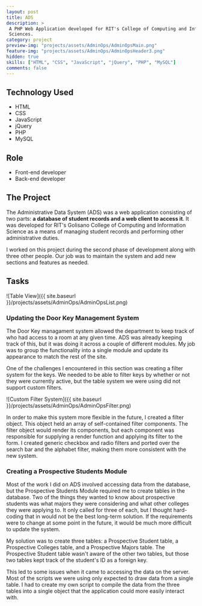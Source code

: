 ```yaml
---
layout: post
title: ADS
description: >
 A PHP Web Application developed for RIT's College of Computing and Information
 Sciences.
category: project
preview-img: "projects/assets/AdminOps/AdminOpsMain.png"
feature-img: "projects/assets/AdminOps/AdminOpsHeader3.png"
hidden: true
skills: ["HTML", "CSS", "JavaScript", "jQuery", "PHP", "MySQL"]
comments: false
--- 
```


## Technology Used

- HTML
- CSS
- JavaScript
- jQuery
- PHP
- MySQL

## Role

- Front-end developer
- Back-end developer

## The Project

The Administrative Data System (ADS) was a web application consisting of two parts: **a database of student records and a web client to access it**. It was developed for RIT's Golisano College of Computing and Information Science as a means of managing student records and performing other administrative duties. 

I worked on this project during the second phase of development along with three other people. Our job was to maintain the system and add new sections and features as needed.

## Tasks


![Table View]({{ site.baseurl }}/projects/assets/AdminOps/AdminOpsList.png)

### Updating the Door Key Management System

The Door Key managament system allowed the department to keep track of who had access to a room at any given time. ADS was already keeping track of this, but it was doing it across a couple of different modules. My job was to group the functionality into a single module and update its appearance to match the rest of the site.

One of the challenges I encountered in this section was creating a filter system for the keys. We needed to be able to filter keys by whether or not they were currently active, but the table system we were using did not support custom filters.

![Custom Filter System]({{ site.baseurl }}/projects/assets/AdminOps/AdminOpsFilter.png)

In order to make this system more flexible in the future, I created a filter object. This object held an array of self-contained filter components. The filter object would render its components, but each component was responsible for supplying a render function and applying its filter to the form. I created generic checkbox and radio filters and ported over the search bar and the alphabet filter, making them more consistent with the new system.

### Creating a Prospective Students Module

Most of the work I did on ADS involved accessing data from the database, but the Prospective Students Module required me to create tables in the database. Two of the things they wanted to know about prospective students was what majors they were considering and what other colleges they were applying to. It only called for three of each, but I thought hard-coding that in would not be the best long-term solution. If the requirements were to change at some point in the future, it would be much more difficult to update the system.

My solution was to create three tables: a Prospective Student table, a Prospective Colleges table, and a Prospective Majors table. The Prospective Student table wasn't aware of the other two tables, but those two tables kept track of the student's ID as a foreign key.

This led to some issues when it came to accessing the data on the server. Most of the scripts we were using only expected to draw data from a single table. I had to create my own script to compile the data from the three tables into a single object that the application could more easily interact with.
